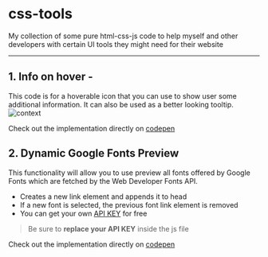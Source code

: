 # css-tools
My collection of some pure html-css-js code to help myself and other developers with certain UI tools they might need for their website

---

## 1. Info on hover - 
This code is for a hoverable icon that you can use to show user some additional information. It can also be used as a better looking tooltip.
![context](https://github.com/4Redcross/css-tools/assets/84060896/dd736667-9b87-481c-a197-b5ee36d2e437)


Check out the implementation directly on [codepen](https://codepen.io/4redcross/pen/LYXOJdq)

## 2. Dynamic Google Fonts Preview
This functionality will allow you to use preview all fonts offered by Google Fonts which are fetched by the Web Developer Fonts API. 
- Creates a new link element and appends it to head
- If a new font is selected, the previous font link element is removed
- You can get your own [API KEY](https://developers.google.com/fonts/docs/developer_api) for free

> Be sure to **replace your API KEY** inside the js file

Check out the implementation directly on [codepen](https://codepen.io/4redcross/pen/MWzqVbb)
